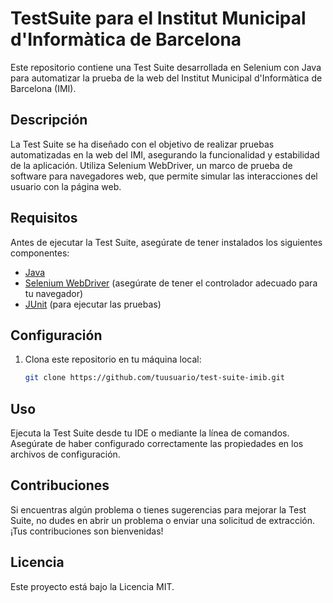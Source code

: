 # TestSuite para el Institut Municipal d'Informàtica de Barcelona

Este repositorio contiene una Test Suite desarrollada en Selenium con Java para automatizar la prueba de la web del Institut Municipal d'Informàtica de Barcelona (IMI).

## Descripción

La Test Suite se ha diseñado con el objetivo de realizar pruebas automatizadas en la web del IMI, asegurando la funcionalidad y estabilidad de la aplicación. Utiliza Selenium WebDriver, un marco de prueba de software para navegadores web, que permite simular las interacciones del usuario con la página web.

## Requisitos

Antes de ejecutar la Test Suite, asegúrate de tener instalados los siguientes componentes:

- [Java](https://www.oracle.com/java/)
- [Selenium WebDriver](https://www.selenium.dev/documentation/en/webdriver/) (asegúrate de tener el controlador adecuado para tu navegador)
- [JUnit](https://junit.org/junit5/) (para ejecutar las pruebas)

## Configuración

1. Clona este repositorio en tu máquina local:

   ```bash
   git clone https://github.com/tuusuario/test-suite-imib.git
   
## Uso
Ejecuta la Test Suite desde tu IDE o mediante la línea de comandos. Asegúrate de haber configurado correctamente las propiedades en los archivos de configuración.

## Contribuciones
Si encuentras algún problema o tienes sugerencias para mejorar la Test Suite, no dudes en abrir un problema o enviar una solicitud de extracción. ¡Tus contribuciones son bienvenidas!

## Licencia
Este proyecto está bajo la Licencia MIT.
